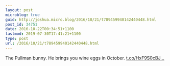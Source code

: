 ```yaml
---
layout: post
microblog: true
guid: http://joshua.micro.blog/2016/10/21/t789459940142440448.html
post_id: 34751
date: 2016-10-22T00:34:51+1100
lastmod: 2019-07-30T17:41:21+1100
type: post
url: /2016/10/21/t789459940142440448.html
---
```

The Pullman bunny. He brings you wine eggs in October. [t.co/HxF9S0cBJ...](https://t.co/HxF9S0cBJB)
